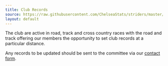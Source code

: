 ```yaml
---
title: Club Records
source: https://raw.githubusercontent.com/ChelseaStats/striders/master/_data/records.csv
layout: default
---
```


<p>The club are active in road, track and cross country races with the road and track offering our members the opportunity to set club records at a particular distance.</p>

<p>Any records to be updated should be sent to the committee via our <a href="/pages/contact">contact form</a>.</p>

<div id="output_table_div"></div>